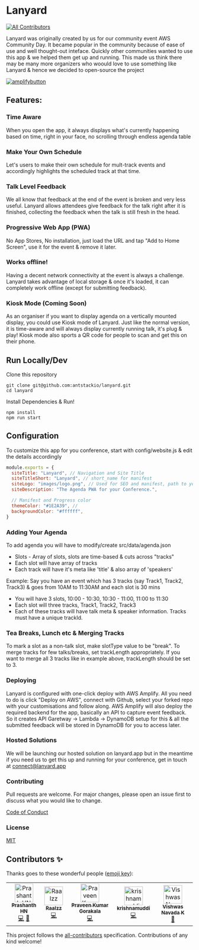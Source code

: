# Lanyard

[![All Contributors](https://img.shields.io/badge/all_contributors-5-orange.svg?style=flat-square)](#contributors-)

Lanyard was originally created by us for our community event AWS Community Day. It became popular in the community because of ease of use and well thought-out inteface. Quickly other communities wanted to use this app & we helped them get up and running. This made us think there may be many more organizers who woould love to use something like Lanyard & hence we decided to open-source the project

[![amplifybutton](https://oneclick.amplifyapp.com/button.svg)](https://console.aws.amazon.com/amplify/home#/deploy?repo=https://github.com/antstackio/lanyard)

## Features:

### Time Aware

When you open the app, it always displays what's currently happening based on time, right in your face, no scrolling through endless agenda table

### Make Your Own Schedule

Let's users to make their own schedule for mult-track events and accordingly highlights the scheduled track at that time.

### Talk Level Feedback

We all know that feedback at the end of the event is broken and very less useful. Lanyard allows attendees give feedback for the talk right after it is finished, collecting the feedback when the talk is still fresh in the head.

### Progressive Web App (PWA)

No App Stores, No installation, just load the URL and tap "Add to Home Screen", use it for the event & remove it later.

### Works offline!

Having a decent network connectivity at the event is always a challenge. Lanyard takes advantage of local storage & once it's loaded, it can completely work offline (except for submitting feedback).

### Kiosk Mode (Coming Soon)

As an organiser if you want to display agenda on a vertically mounted display, you could use Kiosk mode of Lanyard. Just like the normal version, it is time-aware and will always display currently running talk, it's plug & play! Kiosk mode also sports a QR code for people to scan and get this on their phone.

## Run Locally/Dev

Clone this repository

```
git clone git@github.com:antstackio/lanyard.git
cd lanyard
```

Install Dependencies & Run!

```
npm install
npm run start
```

## Configuration

To customize this app for you conference, start with config/website.js & edit the details accordingly

```javascript
module.exports = {
  siteTitle: "Lanyard", // Navigation and Site Title
  siteTitleShort: "Lanyard", // short_name for manifest
  siteLogo: "images/logo.png", // Used for SEO and manifest, path to your image you placed in the 'static' folder
  siteDescription: "The Agenda PWA for your Conference.",

  // Manifest and Progress color
  themeColor: "#1E2A39", //
  backgroundColor: "#ffffff",
}
```

### Adding Your Agenda

To add agenda you will have to modify/create src/data/agenda.json

- Slots - Array of slots, slots are time-based & cuts across "tracks"
- Each slot will have array of tracks
- Each track will have it's meta like 'title' & also array of 'speakers'

Example:
Say you have an event which has 3 tracks (say Track1, Track2, Track3) & goes from 10AM to 11:30AM and each slot is 30 mins

- You will have 3 slots, 10:00 - 10:30, 10:30 - 11:00, 11:00 to 11:30
- Each slot will three tracks, Track1, Track2, Track3
- Each of these tracks will have talk meta & speaker information. Tracks must have a unique trackId.

### Tea Breaks, Lunch etc & Merging Tracks

To mark a slot as a non-talk slot, make slotType value to be "break". To merge tracks for few talks/breaks, set trackLength appropriately. If you want to merge all 3 tracks like in example above, trackLength should be set to 3.

### Deploying

Lanyard is configured with one-click deploy with AWS Amplify. All you need to do is click "Deploy on AWS", connect with Github, select your forked repo with your customisations and follow along. AWS Amplify will also deploy the required backend for the app, basically an API to capture event feedback. So it creates API Garetway -> Lambda -> DynamoDB setup for this & all the submitted feedback will be stored in DynamoDB for you to access later.

### Hosted Solutions

We will be launching our hosted solution on lanyard.app but in the meantime if you need us to get this up and running for your conference, get in touch at [connect@lanyard.app](mailto:connect@lanyard.app)

### Contributing

Pull requests are welcome. For major changes, please open an issue first to discuss what you would like to change.

[Code of Conduct](https://github.com/antstackio/lanyard/blob/master/CODE_OF_CONDUCT.md)

### License

[MIT](https://choosealicense.com/licenses/mit/)

## Contributors ✨

Thanks goes to these wonderful people ([emoji key](https://allcontributors.org/docs/en/emoji-key)):

<!-- ALL-CONTRIBUTORS-LIST:START - Do not remove or modify this section -->
<!-- prettier-ignore-start -->
<!-- markdownlint-disable -->
<table>
  <tr>
    <td align="center"><a href="http://hnp.dev"><img src="https://avatars0.githubusercontent.com/u/379689?v=4" width="50px;" alt="Prashanth HN"/><br /><sub><b>Prashanth HN</b></sub></a><br /><a href="https://github.com/antstackio/lanyard/commits?author=hnprashanth" title="Code">💻</a> <a href="https://github.com/antstackio/lanyard/commits?author=hnprashanth" title="Documentation">📖</a></td>
    <td align="center"><a href="https://github.com/Raalzz"><img src="https://avatars3.githubusercontent.com/u/30571073?v=4" width="50px;" alt="Raalzz"/><br /><sub><b>Raalzz</b></sub></a><br /><a href="https://github.com/antstackio/lanyard/commits?author=Raalzz" title="Code">💻</a></td>
    <td align="center"><a href="http://creatorvisions.com"><img src="https://avatars0.githubusercontent.com/u/8165238?v=4" width="50px;" alt="Praveen Kumar Gorakala"/><br /><sub><b>Praveen Kumar Gorakala</b></sub></a><br /><a href="https://github.com/antstackio/lanyard/commits?author=onlyveen" title="Code">💻</a></td>
    <td align="center"><a href="https://github.com/KrishnaMuddi"><img src="https://avatars0.githubusercontent.com/u/30470613?v=4" width="50px;" alt="krishnamuddi"/><br /><sub><b>krishnamuddi</b></sub></a><br /><a href="https://github.com/antstackio/lanyard/commits?author=KrishnaMuddi" title="Code">💻</a></td>
    <td align="center"><a href="https://vishwas.tech/"><img src="https://avatars3.githubusercontent.com/u/13111030?v=4" width="50px;" alt="Vishwas Navada K"/><br /><sub><b>Vishwas Navada K</b></sub></a><br /><a href="https://github.com/antstackio/lanyard/commits?author=vishwasnavadak" title="Documentation">📖</a></td>
  </tr>
</table>

<!-- markdownlint-enable -->
<!-- prettier-ignore-end -->

<!-- ALL-CONTRIBUTORS-LIST:END -->

This project follows the [all-contributors](https://github.com/all-contributors/all-contributors) specification. Contributions of any kind welcome!

